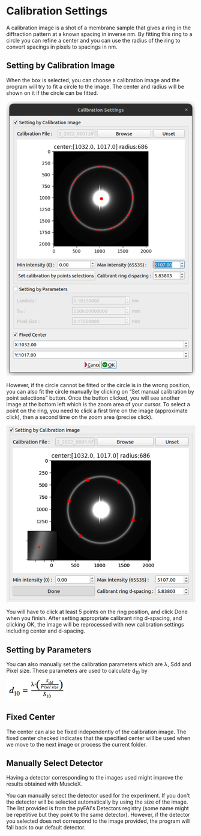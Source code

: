 # Calibration Settings

A calibration image is a shot of a membrane sample that gives a ring in the diffraction pattern at a known spacing in inverse nm.
By fitting this ring to a circle you can refine a center and you can use the radius of the ring to convert spacings in pixels to spacings in nm.


## Setting by Calibration Image

When the box is selected, you can choose a calibration image and the program will try to fit a circle to the image. The center and radius will be shown on it if the circle can be fitted.

![-](../images/calibration.png)

However, if the circle cannot be fitted or the circle is in the wrong position, you can also fit the circle manually by clicking on “Set manual calibration by point selections” button. Once the button clicked, you will see another image at the bottom left which is the zoom area of your cursor. To select a point on the ring, you need to click a first time on the image (approximate click), then a second time on the zoom area (precise click).

![-](../images/manual_cali.png)

You will have to click at least 5 points on the ring position, and click Done when you finish. After setting appropriate calibrant ring d-spacing, and clicking OK, the image will be reprocessed with new calibration settings including center and d-spacing.

## Setting by Parameters

You can also manually set the calibration parameters which are λ, Sdd and Pixel size.
These parameters are used to calculate d<sub>10</sub> by ![-](../images/d10.png)

## Fixed Center
 
The center can also be fixed independently of the calibration image. The fixed center checked indicates that the specified center will be used when we move to the next image or process the current folder.

## Manually Select Detector

Having a detector corresponding to the images used might improve the results obtained with MuscleX.

You can manually select the detector used for the experiment. If you don't the detector will be selected automatically by using the size of the image. The list provided is from the pyFAI's Detectors registry (some name might be repetitive but they point to the same detector). However, if the detector you selected does not correspond to the image provided, the program will fall back to our default detector.

